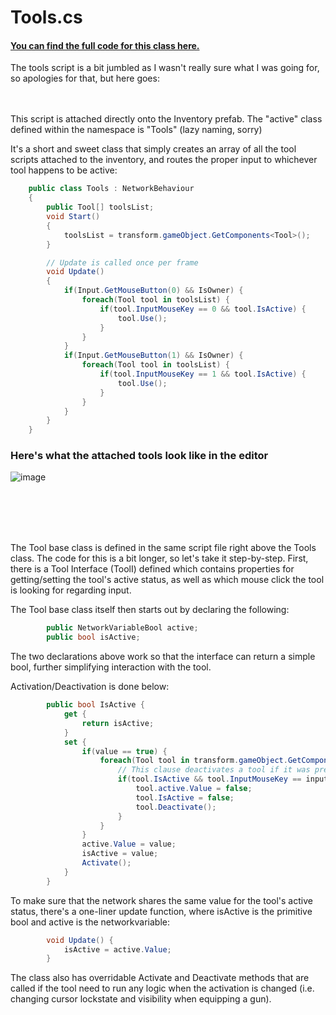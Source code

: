 # Tools.cs
#### [You can find the full code for this class here.](../Code/Tools.cs)


The tools script is a bit jumbled as I wasn't really sure what I was going for, so apologies for that, but here goes:
<br /><br /><br />


This script is attached directly onto the Inventory prefab. The "active" class defined within the namespace is "Tools" (lazy naming, sorry) 

It's a short and sweet class that simply creates an array of all the tool scripts attached to the inventory, and routes the proper input to whichever tool happens to be active:


```C#
    public class Tools : NetworkBehaviour
    {
        public Tool[] toolsList;
        void Start()
        {     
            toolsList = transform.gameObject.GetComponents<Tool>();
        }

        // Update is called once per frame
        void Update()
        {
            if(Input.GetMouseButton(0) && IsOwner) {
                foreach(Tool tool in toolsList) {
                    if(tool.InputMouseKey == 0 && tool.IsActive) {
                        tool.Use();
                    }
                }
            }
            if(Input.GetMouseButton(1) && IsOwner) {
                foreach(Tool tool in toolsList) {
                    if(tool.InputMouseKey == 1 && tool.IsActive) {
                        tool.Use();
                    }
                }
            }
        }
    }
```

### Here's what the attached tools look like in the editor
![image](https://user-images.githubusercontent.com/56968310/113515700-bb8e1180-957e-11eb-8603-4e50829d30c7.png)

<br />
<br />
<br />
<br />

The Tool base class is defined in the same script file right above the Tools class. The code for this is a bit longer, so let's take it step-by-step.
First, there is a Tool Interface (ToolI) defined which contains properties for getting/setting the tool's active status, as well as which mouse click the tool is looking for regarding input.

The Tool base class itself then starts out by declaring the following:

```C#
        public NetworkVariableBool active;
        public bool isActive;
```
The two declarations above work so that the interface can return a simple bool, further simplifying interaction with the tool.


Activation/Deactivation is done below:
```C#
        public bool IsActive {
            get {
                return isActive;
            }
            set {
                if(value == true) {
                    foreach(Tool tool in transform.gameObject.GetComponents<Tool>()) {
                        // This clause deactivates a tool if it was previously active and using the same mouse input as the newly activated tool.
                        if(tool.IsActive && tool.InputMouseKey == inputMouseKey) {
                            tool.active.Value = false;
                            tool.IsActive = false;
                            tool.Deactivate();
                        }
                    }
                }
                active.Value = value;
                isActive = value;
                Activate();
            }
        }
```

To make sure that the network shares the same value for the tool's active status, there's a one-liner update function, where isActive is the primitive bool and active is the networkvariable:
```C#
        void Update() {
            isActive = active.Value;
        }
```

The class also has overridable Activate and Deactivate methods that are called if the tool need to run any logic when the activation is changed (i.e. changing cursor lockstate and visibility when equipping a gun).
